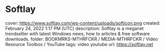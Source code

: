 # Softlay

cover: https://www.softlay.com/wp-content/uploads/softicon.png
created: February 24, 2022 1:17 PM (UTC)
description: Softlay is a meganet trendsetter with latest Windows news, how to articles & free software downloads.
folder: BOOKMRKS-MTHRFCKR / MEDIA-MTHRFCKR / Video Resource Toolbox / YouTube
tags: video youtube
url: https://softlay.net